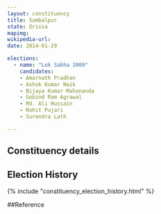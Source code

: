 ```yaml
---
layout: constituency
title: Sambalpur
state: Orissa
mapimg: 
wikipedia-url: 
date: 2014-01-29

elections: 
  - name: "Lok Sabha 2009"
    candidates: 
    - Amarnath Pradhan 
    - Ashok Kumar Naik 
    - Bijaya Kumar Mahananda 
    - Gobind Ram Agrawal 
    - Md. Ali Hussain 
    - Rohit Pujari 
    - Surendra Lath 

---
```

## Constituency details


## Election History
{% include "constituency_election_history.html" %}

##Reference
